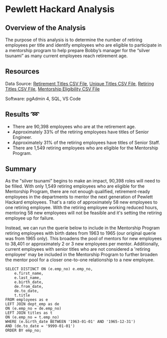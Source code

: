 # Pewlett Hackard Analysis

## Overview of the Analysis
The purpose of this analysis is to determine the number of retiring employees per title and identify employees who are eligible to participate in a mentorship program to help prepare Bobby’s manager for the “silver tsunami” as many current employees reach retirement age.

## Resources
Data Source: [Retirement Titles CSV File](Queries/Data/retirement_titles.csv), [Unique Titles CSV File](Queries/Data/unique_titles.csv), [Retiring Titles CSV File](Queries/Data/retiring_titles.csv), [Mentorship Eligibility CSV File](Queries/Data/mentorship_eligibility.csv)

Software: pgAdmin 4, SQL, VS Code

## Results :loop:
- There are 90,398 employees who are at the retirement age.
- Approximately 33% of the retiring employees have titles of Senior Engineer.
- Approximately 31% of the retiring employees have titles of Senior Staff.
- There are 1,549 retiring employees who are eligible for the Mentorship Program.

## Summary
As the "silver tsunami" begins to make an impact, 90,398 roles will need to be filled. With only 1,549 retiring employees who are eligible for the Mentorship Program, there are not enough qualified, retirement-ready employees in the departments to mentor the next generation of Pewlett Hackard employees. That's a ratio of approximately 58 new employees to one retiring employee. With the retiring employee working reduced hours, mentoring 58 new employees will not be feasible and it's setting the retiring employee up for failure.

Instead, we can run the querie below to include in the Mentorship Program retiring employees with birth dates from 1963 to 1965 (our original querie was from 1965 only). This broadens the pool of mentors for new employees to 38,401 or approximately 2 or 3 new employees per mentor. Additionally, current employees with senior titles who are not considered a 'retiring employee' may be included in the Mentorship Program to further broaden the mentor pool for a closer one-to-one relationship to a new employee. 

    SELECT DISTINCT ON (e.emp_no) e.emp_no,
        e.first_name,
        e.last_name,
        e.birth_date,
        de.from_date,
        de.to_date,
        t.title
    FROM employees as e
    LEFT JOIN dept_emp as de
    ON (e.emp_no = de.emp_no)
    LEFT JOIN titles as t
    ON (e.emp_no = t.emp_no)
    WHERE (e.birth_date BETWEEN '1963-01-01' AND '1965-12-31')
    AND (de.to_date = '9999-01-01')
    ORDER BY emp_no;

